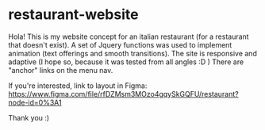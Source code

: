 # restaurant-website

Hola! This is my website concept for an italian restaurant (for a restaurant that doesn't exist). A set of Jquery functions was used to implement animation (text offerings and smooth transitions). The site is responsive and adaptive (I hope so, because it was tested from all angles :D ) There are "anchor" links on the menu nav.

If you're interested, link to layout in Figma: https://www.figma.com/file/rfDZMsm3MOzo4gqySkGQFU/restaurant?node-id=0%3A1

Thank you :)

